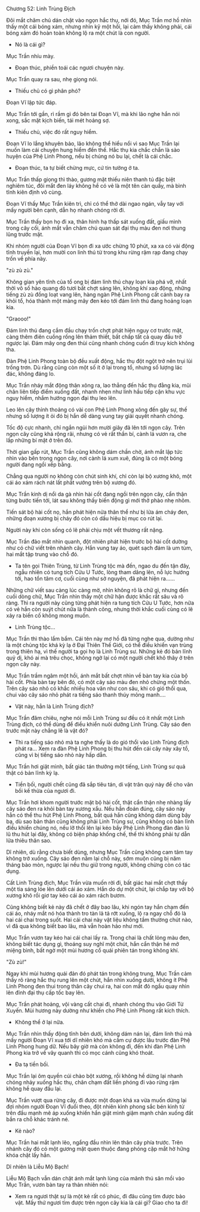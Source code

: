 




Chương 52: Linh Trùng Địch


Đôi mắt chăm chú dán chặt vào ngọn hắc thụ, nới đó, Mục Trần mơ hồ nhìn thấy một cái bóng xám, nhưng nhìn kỹ một hồi, lại cảm thấy không phải, cái bóng xám đó hoàn toàn không lộ ra một chút là con người.

- Nó là cái gì?

Mục Trần nhíu mày.

- Đoạn thúc, phiền toái các ngươi chuyện này.

Mục Trần quay ra sau, nhẹ giọng nói.

- Thiếu chủ có gì phân phó?

Đoạn Vĩ lập tức đáp.

Mục Trần tới gần, rì rầm gì đó bên tai Đoạn Vĩ, mà khi lão nghe hắn nói xong, sắc mặt kịch biến, tái mét hoảng sợ.

- Thiếu chủ, việc đó rất nguy hiểm.

Đoạn Vĩ lo lắng khuyên bảo, lão không thể hiểu nổi vì sao Mục Trần lại muốn làm cái chuyện hung hiểm đến thế. Hắc thụ kia chắc chắn là sào huyện của Phệ Linh Phong, nếu bị chúng nó bu lại, chết là cái chắc.

- Đoạn thúc, ta tự biết chừng mực, cứ tin tưởng ở ta.

Mục Trần thấp giọng thì thào, gương mặt thiếu niên thanh tú đặc biệt nghiêm túc, đôi mắt đen láy không hề có vẻ là một tên càn quấy, mà bình tĩnh kiên định vô cùng.

Đoạn Vĩ thấy Mục Trần kiên trì, chỉ có thể thở dài ngao ngán, vẫy tay với mấy người bên cạnh, dẫn họ nhanh chóng rời đi.

Mục Trần thấy bọn họ đi xa, thân hình hạ thấp sát xuống đất, giấu mình trong cây cối, ánh mắt vẫn chăm chú quan sát đại thụ màu đen nơi thung lũng trước mặt.

Khi nhóm người của Đoạn Vĩ bọn đi xa ước chừng 10 phút, xa xa có vài động tĩnh truyền lại, hơn mười con linh thú từ trong khu rừng rậm rạp đang chạy trốn về phía này.

"zù zù zù."

Không gian yên tĩnh của tổ ong bị đám linh thú chạy loạn kia phá vỡ, nhất thời vô số hào quang đỏ tươi bất chợt sáng lên, không khí xao động, những tiếng zù zù đồng loạt vang lên, hàng ngàn Phệ Linh Phong cất cánh bay ra khỏi tổ, hóa thành một mảng mây đen kéo tới đám linh thú đang hoảng loạn kia.

"Graooo!"

Đám linh thú đang cắm đầu chạy trốn chợt phát hiện nguy cơ trước mặt, càng thêm điên cuồng rống lên thảm thiết, bất chấp tất cả quay đầu trở ngược lại. Đám mây ong đen thùi cũng nhanh chóng cuốn đi truy kích không tha.

Đàn Phệ Linh Phong toàn bộ đều xuất động, hắc thụ đột ngột trở nên trụi lủi trống trơn. Dù rằng cũng còn một số ít ở lại trong tổ, nhưng số lượng lác đác, không đáng lo.

Mục Trần nháy mắt động thân xông ra, lao thẳng đến hắc thụ đằng kia, mũi chân liên tiếp điểm xuống đất, nhanh nhẹn như linh hầu tiếp cận khu vực nguy hiểm, nhắm hướng ngọn đại thụ leo lên.

Leo lên cây thỉnh thoảng có vài con Phệ Linh Phong xông đến gây sự, thế nhưng số lượng ít ỏi đó bị hắn dễ dàng vung tay giải quyết nhanh chóng.

Tốc độ cực nhanh, chỉ ngắn ngủi hơn mười giây đã lên tới ngọn cây. Trên ngọn cây cũng khá rộng rãi, nhưng có vẻ rất thần bí, cành lá vươn ra, che lấp những bí mật ở trên đó.

Thời gian gấp rút, Mục Trần cũng không dám chần chờ, ánh mắt lập tức nhìn vào bên trong ngọn cây, nơi cành lá xum xuê, đúng là có một bóng người đang ngồi xếp bằng.

Chẳng qua người nọ không còn chút sinh khí, chỉ còn lại bộ xương khô, một cái áo xám rách nát lất phất vướng trên bộ xương đó.

Mục Trần kinh dị nổi da gà nhìn hài cốt đang ngồi trên ngọn cây, cẩn thận từng bước tiến tới, lát sau không thấy biến động gì mới thở phào nhẹ nhõm.

Tiến sát bộ hài cốt nọ, hắn phát hiện nửa thân thể như bị lửa ám cháy đen, những đoạn xương bị cháy đó còn có dấu hiệu bị mục co rút lại.

Người này khi còn sống có lẽ phải chịu một vết thương rất nặng.

Mục Trần đảo mắt nhìn quanh, đột nhiên phát hiện trước bộ hài cốt dường như có chữ viết trên nhánh cây. Hắn vung tay áo, quét sạch đám là um tùm, hai mắt tập trung vào chỗ đó.

- Ta tên gọi Thiên Trùng, từ Linh Trùng tộc mà đến, ngao du đến tận đây, ngẫu nhiên có tung tích Cửu U Tước, lòng tham dâng lên, nỗ lực hướng tới, hao tổn tâm cơ, cuối cùng như sở nguyện, đã phát hiện ra......

Những chữ viết sau càng lúc càng mờ, nhìn không rõ là chữ gì, nhưng đến cuối dòng chữ, Mục Trần nhìn thấy một chữ hận được khắc rất sâu và rõ ràng. Thì ra người này cũng từng phát hiện ra tung tích Cửu U Tước, hơn nữa có vẻ hắn còn suýt chút nữa là thành công, nhưng thời khắc cuối cùng có lẽ xảy ra biến cố không mong muốn.

- Linh Trùng tộc...

Mục Trần thì thào lẩm bẩm. Cái tên này mơ hồ đã từng nghe qua, dường như là một chủng tộc khá kỳ lạ ở Đại Thiên Thế Giới, có thể điều khiển vạn trùng trong thiên hạ, vì thế người ta gọi họ là Linh Trùng sư. Những kẻ đó bản lĩnh quỷ dị, khó ai mà trêu chọc, không ngờ lại có một người chết khô thây ở trên ngọn cây này.

Mục Trần trầm ngâm một hồi, ánh mắt bất chợt nhìn về bàn tay kia của bộ hài cốt. Phía bàn tay bên đó, có một cây sáo màu đen nhỏ chừng một thốn. Trên cây sáo nhỏ có khắc nhiều hoa văn như con sâu, khi có gió thổi qua, chui vào cây sáo nhỏ phát ra tiếng sáo thanh thúy mỏng manh....

- Vật này, hẳn là Linh Trùng địch?

Mục Trần đăm chiêu, nghe nói mỗi Linh Trùng sư đều có ít nhất một Linh Trùng địch, có thể dùng để điều khiển nuôi dưỡng Linh Trùng. Cây sáo đen trước mặt này chẳng lẽ là vật đó?

- Thì ra tiếng sáo nhỏ mà ta nghe thấy là do gió thổi vào Linh Trùng địch phát ra... Xem ra đàn Phệ Linh Phong bị thu hút đến cái cây này xây tổ, cũng vì bị tiếng sáo nhỏ này hấp dẫn.

Mục Trần hơi giật mình, bất giác tán thưởng một tiếng, Linh Trùng sư quả thật có bản lĩnh kỳ lạ.

- Tiền bối, người chết cũng đã sắp tiêu tán, di vật trân quý này để cho vãn bối kế thừa của ngươi đi.

Mục Trần hơi khom người trước mặt bộ hài cốt, thật cẩn thận nhẹ nhàng lấy cây sáo đen ra khỏi bàn tay xương xẩu. Nếu hắn đoán đúng, cây sáo này hẳn có thể thu hút Phệ Linh Phong, bất quá hắn cũng không dám dùng bậy bạ, dù sao bản thân cũng không phải Linh Trùng sư, cũng không có bản lĩnh điều khiển chúng nó, nếu lỡ thổi lên lại kéo bầy Phệ Linh Phong đàn đàn lũ lũ thu hút lại đây, không có biện pháp khống chế, thế thì không phải tự dẫn lửa thiêu thân sao.

Dĩ nhiên, dù rằng chưa biết dùng, nhưng Mục Trần cũng không cam tâm tay không trở xuống. Cây sáo đen nằm lại chỗ này, sớm muộn cũng bị năm tháng bào mòn, ngược lại nếu thu giữ trong người, không chừng còn có tác dụng.

Cất Linh Trùng địch, Mục Trần vừa muốn rời đi, bất giác hai mắt chợt thấy một tia sáng lóe lên dưới cái áo xám. Hắn do dự một chút, lại chắp tay với bộ xương khô rồi giơ tay kéo cái áo xám rách bươm.

Cũng không biết kẻ này đã chết ở đây bao lâu, khi ngón tay hắn chạm đến cái áo, nháy mắt nó hóa thành tro tàn lả tả rớt xuống, lộ ra ngay chỗ đó là hai cái chai trong suốt. Hai cái chai này vật liệu không tầm thường chút nào, vì đã qua không biết bao lâu, mà vẫn hoàn hảo như mới.

Mục Trần vươn tay kéo hai cái chai lấy ra. Trong chai là chất lỏng màu đen, không biết tác dụng gì, thoáng suy nghĩ một chút, hắn cẩn thận hé mở miệng bình, bất ngờ một mùi hương cổ quái phiên tán trong không khí.

"Zù zù!"

Ngay khi mùi hương quái đản đó phát tán trong không trung, Mục Trần cảm thấy rõ ràng hắc thụ rung lên một chút, hắn nhìn xuống dưới, không ít Phệ Linh Phong đen thui trong thân cây chui ra, hai con mắt đỏ ngầu quay nhìn lên đỉnh đại thụ cấp tốc bay lên.

Mục Trần phát hoảng, vội vàng cất chai đi, nhanh chóng thu vào Giới Tử Xuyến. Mùi hương này dường như khiến cho Phệ Linh Phong rất kích thích.

- Không thể ở lại nữa.

Mục Trần nhìn thấy động tĩnh bên dưới, không dám nán lại, đám linh thú mà mấy người Đoạn Vĩ xua tới dĩ nhiên khó mà cầm cự được lâu trước đàn Phệ Linh Phong hung dữ. Nếu bây giờ mà còn không đi, đến khi đàn Phệ Linh Phong kia trở về vây quanh thì có mọc cánh cũng khó thoát.

- Đa tạ tiền bối.

Mục Trần lại ôm quyền cúi chào bột xương, rồi không hề dừng lại nhanh chóng nhảy xuống hắc thụ, chân chạm đất liền phóng đi vào rừng rậm không hề quay đầu lại.

Mục Trần vượt qua rừng cây, đi được một đoạn khá xa vừa muốn dừng lại đợi nhóm người Đoạn Vĩ đuổi theo, đột nhiên kình phong sắc bén kình từ trên đầu mạnh mẽ áp xuống khiến hắn giật mình giậm mạnh chân xuống đất bắn ra chỗ khác tránh né.

- Kẻ nào?

Mục Trần hai mắt lạnh lẽo, ngẩng đầu nhìn lên thân cây phía trước. Trên nhánh cây đó có một gương mặt quen thuộc đang phóng cặp mắt hờ hững khóa chặt lấy hắn.

Dĩ nhiên là Liễu Mộ Bạch!

Liễu Mộ Bạch vẫn dán chặt ánh mắt lạnh lùng của mãnh thú săn mồi vào Mục Trần, vươn bàn tay ra thản nhiên nói:

- Xem ra ngươi thật sự là một kẻ rất có phúc, đi đâu cũng tìm được bảo vật. Mấy thứ ngươi tìm được trên ngọn cây kia là cái gì? Giao cho ta đi!




